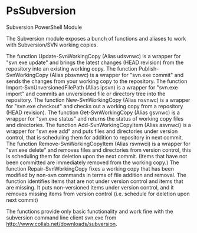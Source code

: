 # PsSubversion
Subversion PowerShell Module

The Subversion module exposes a bunch of functions and aliases to work with Subversion/SVN working copies.

The function Update-SvnWorkingCopy (Alias udsvnwc) is a wrapper for "svn.exe update" and brings the latest changes (HEAD revision) from the repository into an existing working copy.
The function Publish-SvnWorkingCopy (Alias pbsvnwc) is a wrapper for "svn.exe commit" and sends the changes from your working copy to the repository.
The function Import-SvnUnversionedFilePath (Alias ipsvn) is a wrapper for "svn.exe import" and commits an unversioned file or directory tree into the repository.
The function New-SvnWorkingCopy (Alias nsvnwc) is a wrapper for "svn.exe checkout" and checks out a working copy from a repository (HEAD revision).
The function Get-SvnWorkingCopy (Alias gsvnwc) is a wrapper for "svn.exe status" and returns the status of working copy files and directories.
The function Add-SvnWorkingCopyItem (Alias asvnwci) is a wrapper for "svn.exe add" and puts files and directories under version control, that is scheduling them for addition to repository in next commit.
The function Remove-SvnWorkingCopyItem (Alias rsvnwci) is a wrapper for "svn.exe delete" and removes files and directories from version control, this is scheduling them for deletion upon the next commit. (Items that have not been committed are immediately removed from the working copy.)
The function Repair-SvnWorkingCopy fixes a working copy that has been modified by non-svn commands in terms of file addition and removal. The function identifies items that are not under version control and items that are missing. It puts non-versioned items under version control, and it removes missing items from version control (i.e. schedule for deletion upon next commit)

The functions provide only basic functionality and work fine with the subversion command line client svn.exe from http://www.collab.net/downloads/subversion.